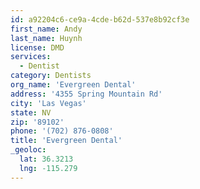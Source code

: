 ```yaml
---
id: a92204c6-ce9a-4cde-b62d-537e8b92cf3e
first_name: Andy
last_name: Huynh
license: DMD
services:
  - Dentist
category: Dentists
org_name: 'Evergreen Dental'
address: '4355 Spring Mountain Rd'
city: 'Las Vegas'
state: NV
zip: '89102'
phone: '(702) 876-0808'
title: 'Evergreen Dental'
_geoloc:
  lat: 36.3213
  lng: -115.279
---
```

